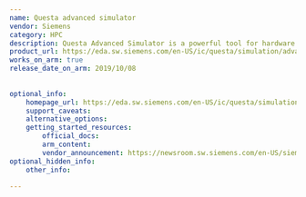 ```yaml
---
name: Questa advanced simulator
vendor: Siemens
category: HPC
description: Questa Advanced Simulator is a powerful tool for hardware simulation and verification, enabling efficient design validation of complex digital systems.
product_url: https://eda.sw.siemens.com/en-US/ic/questa/simulation/advanced-simulator/
works_on_arm: true
release_date_on_arm: 2019/10/08
 
 
optional_info:
    homepage_url: https://eda.sw.siemens.com/en-US/ic/questa/simulation/advanced-simulator/
    support_caveats:
    alternative_options:
    getting_started_resources:
        official_docs:
        arm_content:
        vendor_announcement: https://newsroom.sw.siemens.com/en-US/siemens-mentor-boosts-64-bit-arm-based-server-platform-arm-architecture-support-for-questa-simulation-tools/
optional_hidden_info:
    other_info:

---
```

